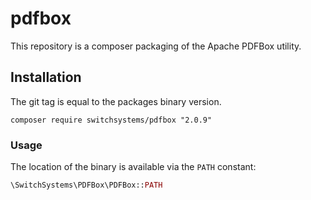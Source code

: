 # pdfbox

This repository is a composer packaging of the Apache PDFBox utility.

## Installation

The git tag is equal to the packages binary version.

    composer require switchsystems/pdfbox "2.0.9"

### Usage

The location of the binary is available via the `PATH` constant:

``` php
\SwitchSystems\PDFBox\PDFBox::PATH
```

